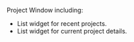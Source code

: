 Project Window including:

- List  widget for recent projects.
- List widget for current project details.


